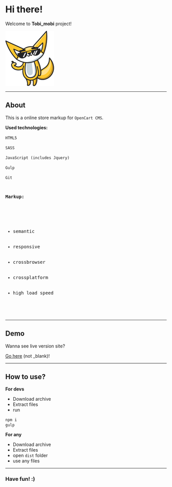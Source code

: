 <h1>Hi there!</h1>
<p>Welcome to <strong>Tobi_mobi</strong> project!</p>
<img src="https://github.com/vladorg/tobi_mobi/raw/master/dist/img/chudik2.png" alt="Tobi image">

---

<h2>About</h2>
<p>This is a online store markup for <code>OpenCart CMS</code>.</p>
<p><strong>Used technologies:</strong></p>
<p><code>HTML5</code></p>
<p><code>SASS</code></p>
<p><code>JavaScript (includes Jquery)</code></p>
<p><code>Gulp</code></p>
<p><code>Git</code></p>

<pre>
	<p><strong>Markup:</strong></p>
	<ul>
		<li>semantic</li>
		<li>responsive</li>
		<li>crossbrowser</li>
		<li>crossplatform</li>
		<li>high load speed</li>
	</ul>
</pre>

---

<h2>Demo</h2>
<p>Wanna see live version site?<p>
<p><a href="https://vladorg.github.io/tobi_mobi/" target="_blank">Go here</a> (not _blank)!<p>

---

<h2>How to use?</h2>
<p><strong>For devs</strong></p>
<ul>
  <li>Download archive</li>
  <li>Extract files</li>
  <li>run</li>
  </li>
</ul>

```
npm i
gulp
``` 

<p><strong>For any</strong></p>
<ul>
  <li>Download archive</li>
  <li>Extract files</li>
  <li>open <code>dist</code> folder</li>
  <li>use any files</li>
</ul>

---

<h3>Have fun! :)</h3>
